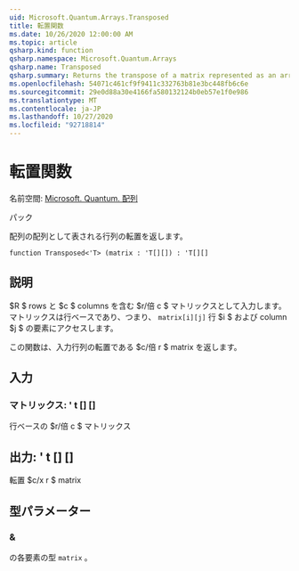 ```yaml
---
uid: Microsoft.Quantum.Arrays.Transposed
title: 転置関数
ms.date: 10/26/2020 12:00:00 AM
ms.topic: article
qsharp.kind: function
qsharp.namespace: Microsoft.Quantum.Arrays
qsharp.name: Transposed
qsharp.summary: Returns the transpose of a matrix represented as an array of arrays.
ms.openlocfilehash: 54071c461cf9f9411c332763b81e3bc448fb6c6e
ms.sourcegitcommit: 29e0d88a30e4166fa580132124b0eb57e1f0e986
ms.translationtype: MT
ms.contentlocale: ja-JP
ms.lasthandoff: 10/27/2020
ms.locfileid: "92718814"
---
```

# <a name="transposed-function"></a>転置関数

名前空間: [Microsoft. Quantum. 配列](xref:Microsoft.Quantum.Arrays)

パック [](https://nuget.org/packages/)


配列の配列として表される行列の転置を返します。

```qsharp
function Transposed<'T> (matrix : 'T[][]) : 'T[][]
```


## <a name="description"></a>説明

$R $ rows と $c $ columns を含む $r/倍 c $ マトリックスとして入力します。  マトリックスは行ベースであり、つまり、 `matrix[i][j]` 行 $i $ および column $j $ の要素にアクセスします。

この関数は、入力行列の転置である $c/倍 r $ matrix を返します。

## <a name="input"></a>入力

### <a name="matrix--t"></a>マトリックス: ' t [] []

行ベースの $r/倍 c $ マトリックス



## <a name="output--t"></a>出力: ' t [] []

転置 $c/x r $ matrix

## <a name="type-parameters"></a>型パラメーター

### <a name="t"></a>&

の各要素の型 `matrix` 。